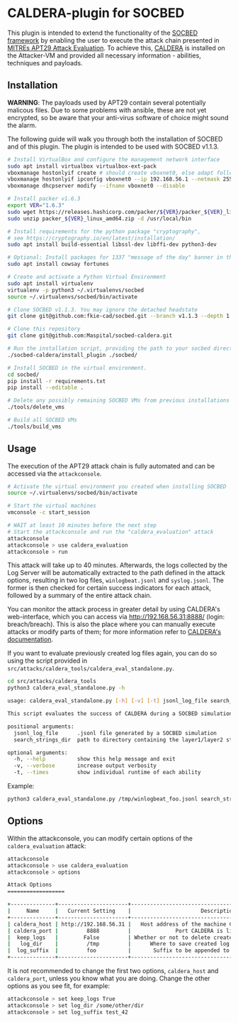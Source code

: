 # CALDERA-plugin for SOCBED

This plugin is intended to extend the functionality of the [SOCBED framework](https://github.com/fkie-cad/socbed) by enabling the user to execute the attack chain presented in [MITREs APT29 Attack Evaluation](https://attackevals.mitre-engenuity.org/enterprise/apt29/).
To achieve this, [CALDERA](https://github.com/mitre/caldera) is installed on the Attacker-VM and provided all necessary information - abilities, techniques and payloads.

## Installation

**WARNING**: The payloads used by APT29 contain several potentially malicous files.
Due to some problems with ansible, these are not yet encrypted, so be aware that your anti-virus software of choice might sound the alarm.


The following guide will walk you through both the installation of SOCBED and of this plugin.
The plugin is intended to be used with SOCBED v1.1.3.
```sh
# Install VirtualBox and configure the management network interface
sudo apt install virtualbox virtualbox-ext-pack
vboxmanage hostonlyif create # should create vboxnet0, else adapt following lines
vboxmanage hostonlyif ipconfig vboxnet0 --ip 192.168.56.1 --netmask 255.255.255.0
vboxmanage dhcpserver modify --ifname vboxnet0 --disable

# Install packer v1.6.3
export VER="1.6.3"
sudo wget https://releases.hashicorp.com/packer/${VER}/packer_${VER}_linux_amd64.zip
sudo unzip packer_${VER}_linux_amd64.zip -d /usr/local/bin

# Install requirements for the python package "cryptography",
# see https://cryptography.io/en/latest/installation/
sudo apt install build-essential libssl-dev libffi-dev python3-dev

# Optional: Install packages for 1337 "message of the day" banner in the attackconsole
sudo apt install cowsay fortunes

# Create and activate a Python Virtual Environment
sudo apt install virtualenv
virtualenv -p python3 ~/.virtualenvs/socbed
source ~/.virtualenvs/socbed/bin/activate

# Clone SOCBED v1.1.3. You may ignore the detached headstate
git clone git@github.com:fkie-cad/socbed.git --branch v1.1.3 --depth 1

# Clone this repository
git clone git@github.com:Maspital/socbed-caldera.git

# Run the installation script, providing the path to your socbed directory
./socbed-caldera/install_plugin ./socbed/

# Install SOCBED in the virtual environment.
cd socbed/
pip install -r requirements.txt
pip install --editable .

# Delete any possibly remaining SOCBED VMs from previous installations
./tools/delete_vms

# Build all SOCBED VMs
./tools/build_vms
```

## Usage

The execution of the APT29 attack chain is fully automated and can be accessed via the `attackconsole`.
```sh
# Activate the virtual environment you created when installing SOCBED
source ~/.virtualenvs/socbed/bin/activate

# Start the virtual machines
vmconsole -c start_session

# WAIT at least 10 minutes before the next step
# Start the attackconsole and run the "caldera_evaluation" attack
attackconsole
attackconsole > use caldera_evaluation
attackconsole > run
```
This attack will take up to 40 minutes.
Afterwards, the logs collected by the Log Server will be automatically extracted to the path defined in the attack options, resulting in two log files, `winlogbeat.jsonl` and `syslog.jsonl`.
The former is then checked for certain success indicators for each attack, followed by a summary of the entire attack chain.

You can monitor the attack process in greater detail by using CALDERA's web-interface, which you can access via http://192.168.56.31:8888/ (login: breach/breach). This is also the place where you can manually execute attacks or modify parts of them; for more information refer to [CALDERA's documentation](https://caldera.readthedocs.io/en/3.0.0/).

If you want to evaluate previously created log files again, you can do so using the script provided in `src/attacks/caldera_tools/caldera_eval_standalone.py`.
```sh
cd src/attacks/caldera_tools
python3 caldera_eval_standalone.py -h

usage: caldera_eval_standalone.py [-h] [-v] [-t] jsonl_log_file search_strings_dir

This script evaluates the success of CALDERA during a SOCBED simulation.

positional arguments:
  jsonl_log_file      .jsonl file generated by a SOCBED simulation
  search_strings_dir  path to directory containing the layer1/layer2 strings for each ability

optional arguments:
  -h, --help          show this help message and exit
  -v, --verbose       increase output verbosity
  -t, --times         show individual runtime of each ability
```
Example:
```sh
python3 caldera_eval_standalone.py /tmp/winlogbeat_foo.jsonl search_strings/
```

## Options

Within the attackconsole, you can modify certain options of the `caldera_evaluation` attack:
```sh
attackconsole
attackconsole > use caldera_evaluation
attackconsole > options

Attack Options
==================

+--------------+----------------------+-------------------------------------------------------+
|     Name     |   Current Setting    |                      Description                      |
+--------------+----------------------+-------------------------------------------------------+
| caldera_host | http://192.168.56.31 |   Host address of the machine CALDERA is running on   |
| caldera_port |         8888         |              Port CALDERA is listening on             |
|  keep_logs   |        False         | Whether or not to delete created log files afterwards |
|   log_dir    |         /tmp         |      Where to save created log files (full path)      |
|  log_suffix  |         foo          |       Suffix to be appended to created log files      |
+--------------+----------------------+-------------------------------------------------------+
```
It is not recommended to change the first two options, `caldera_host` and `caldera_port`, unless you know what you are doing.
Change the other options as you see fit, for example:
```sh
attackconsole > set keep_logs True
attackconsole > set log_dir /some/other/dir
attackconsole > set log_suffix test_42
```
